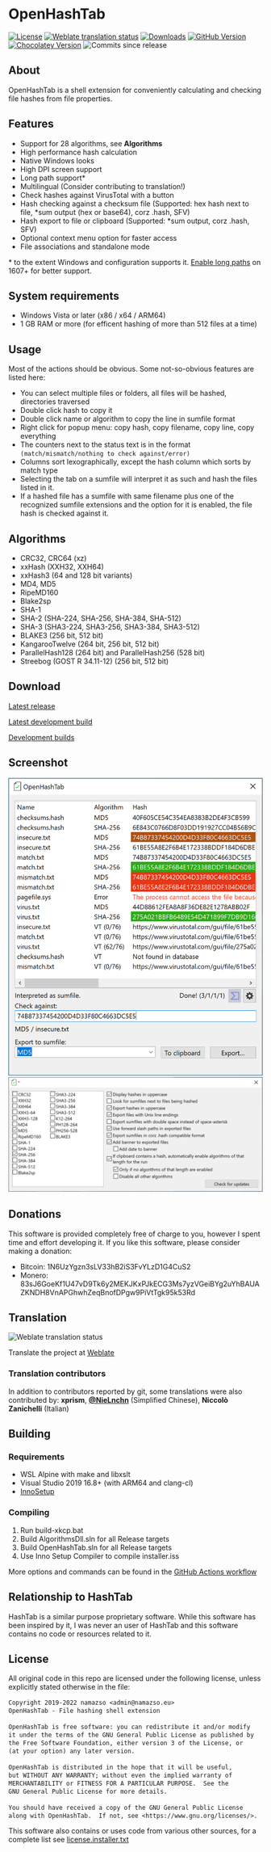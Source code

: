 # OpenHashTab

[![License](https://img.shields.io/github/license/namazso/OpenHashTab)](COPYING) [![Weblate translation status](https://hosted.weblate.org/widgets/openhashtab/-/main/svg-badge.svg)](https://hosted.weblate.org/projects/openhashtab/main/) [![Downloads](https://img.shields.io/github/downloads/namazso/OpenHashTab/total)](https://github.com/namazso/OpenHashTab/releases/latest) [![GitHub Version](https://img.shields.io/github/v/release/namazso/OpenHashTab)](https://github.com/namazso/OpenHashTab/releases/latest) [![Chocolatey Version](https://img.shields.io/chocolatey/v/openhashtab)](https://chocolatey.org/packages/openhashtab/) ![Commits since release](https://img.shields.io/github/commits-since/namazso/OpenHashTab/latest/master)

## About

OpenHashTab is a shell extension for conveniently calculating and checking file hashes from file properties.

## Features

* Support for 28 algorithms, see **Algorithms**
* High performance hash calculation
* Native Windows looks
* High DPI screen support
* Long path support\*
* Multilingual (Consider contributing to translation!)
* Check hashes against VirusTotal with a button
* Hash checking against a checksum file (Supported: hex hash next to file, \*sum output (hex or base64), corz .hash, SFV)
* Hash export to file or clipboard (Supported: \*sum output, corz .hash, SFV)
* Optional context menu option for faster access
* File associations and standalone mode

\* to the extent Windows and configuration supports it. [Enable long paths](https://www.tenforums.com/tutorials/51704-enable-disable-win32-long-paths-windows-10-a.html) on 1607+ for better support.

## System requirements

* Windows Vista or later (x86 / x64 / ARM64)
* 1 GB RAM or more (for efficent hashing of more than 512 files at a time)

## Usage

Most of the actions should be obvious. Some not-so-obvious features are listed here:

* You can select multiple files or folders, all files will be hashed, directories traversed
* Double click hash to copy it
* Double click name or algorithm to copy the line in sumfile format
* Right click for popup menu: copy hash, copy filename, copy line, copy everything
* The counters next to the status text is in the format `(match/mismatch/nothing to check against/error)`
* Columns sort lexographically, except the hash column which sorts by match type
* Selecting the tab on a sumfile will interpret it as such and hash the files listed in it.
* If a hashed file has a sumfile with same filename plus one of the recognized sumfile extensions and the option for it is enabled, the file hash is checked against it.

## Algorithms

* CRC32, CRC64 (xz)
* xxHash (XXH32, XXH64)
* xxHash3 (64 and 128 bit variants)
* MD4, MD5
* RipeMD160
* Blake2sp
* SHA-1
* SHA-2 (SHA-224, SHA-256, SHA-384, SHA-512)
* SHA-3 (SHA3-224, SHA3-256, SHA3-384, SHA3-512)
* BLAKE3 (256 bit, 512 bit)
* KangarooTwelve (264 bit, 256 bit, 512 bit)
* ParallelHash128 (264 bit) and ParallelHash256 (528 bit)
* Streebog (GOST R 34.11-12) (256 bit, 512 bit)

## Download

[Latest release](https://github.com/namazso/OpenHashTab/releases/latest)

[Latest development build](https://nightly.link/namazso/OpenHashTab/workflows/ci/master/setup.zip)

[Development builds](https://github.com/namazso/OpenHashTab/actions?query=branch%3Amaster)

## Screenshot

![Screenshot](resources/screenshot.png) ![Algorithms](resources/algorithms.png)

## Donations

This software is provided completely free of charge to you, however I spent time and effort developing it. If you like this software, please consider making a donation:

* Bitcoin: 1N6UzYgzn3sLV33hB2iS3FvYLzD1G4CuS2
* Monero: 83sJ6GoeKf1U47vD9Tk6y2MEKJKxPJkECG3Ms7yzVGeiBYg2uYhBAUAZKNDH8VnAPGhwhZeqBnofDPgw9PiVtTgk95k53Rd

## Translation

![Weblate translation status](https://hosted.weblate.org/widgets/openhashtab/-/main/multi-auto.svg)

Translate the project at [Weblate](https://hosted.weblate.org/projects/openhashtab/main/)

### Translation contributors

In addition to contributors reported by git, some translations were also contributed by: **xprism**, **[@NieLnchn](https://github.com/NieLnchn)** (Simplified Chinese), **Niccolò Zanichelli** (Italian)

## Building

### Requirements

* WSL Alpine with make and libxslt
* Visual Studio 2019 16.8+ (with ARM64 and clang-cl)
* [InnoSetup](http://www.jrsoftware.org/isinfo.php)

### Compiling

1. Run build-xkcp.bat
2. Build AlgorithmsDll.sln for all Release targets
3. Build OpenHashTab.sln for all Release targets
4. Use Inno Setup Compiler to compile installer.iss

More options and commands can be found in the [GitHub Actions workflow](.github/workflows/ci.yml)

## Relationship to HashTab

HashTab is a similar purpose proprietary software. While this software has been inspired by it, I was never an user of HashTab and this software contains no code or resources related to it.

## License

All original code in this repo are licensed under the following license, unless explicitly stated otherwise in the file:

	Copyright 2019-2022 namazso <admin@namazso.eu>
	OpenHashTab - File hashing shell extension
	
	OpenHashTab is free software: you can redistribute it and/or modify
	it under the terms of the GNU General Public License as published by
	the Free Software Foundation, either version 3 of the License, or
	(at your option) any later version.
	
	OpenHashTab is distributed in the hope that it will be useful,
	but WITHOUT ANY WARRANTY; without even the implied warranty of
	MERCHANTABILITY or FITNESS FOR A PARTICULAR PURPOSE.  See the
	GNU General Public License for more details.
	
	You should have received a copy of the GNU General Public License
	along with OpenHashTab.  If not, see <https://www.gnu.org/licenses/>.

This software also contains or uses code from various other sources, for a complete list see [license.installer.txt](license.installer.txt)
